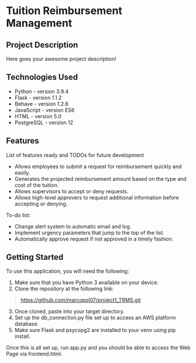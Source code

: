 # Tuition Reimbursement Management

## Project Description

Here goes your awesome project description!

## Technologies Used

* Python - version 3.9.4
* Flask - version 1.1.2
* Behave - version 1.2.6
* JavaScript - version ES6
* HTML - version 5.0
* PostgreSQL - version 12

## Features

List of features ready and TODOs for future development
* Allows employees to submit a request for reimbursement quickly and easily.
* Generates the projected reimbursement amount based on the type and cost of the tuition.
* Allows supervisors to accept or deny requests.
* Allows high-level approvers to request additional information before accepting or denying.

To-do list:
* Change alert system to automatic email and log.
* Implement urgency parameters that jump to the top of the list.
* Automatically approve request if not approved in a timely fashion.

## Getting Started
   
To use this application, you will need the following:
1. Make sure that you have Python 3 available on your device.
2. Clone the repository at the following link:
> https://github.com/marcopol07/project1_TRMS.git
3. Once cloned, paste into your target directory.
4. Set up the db_connection.py file set up to access an AWS platform database.
5. Make sure Flask and psycopg2 are installed to your venv using pip install.

Once this is all set up, run app.py and you should be able to access the Web Page via frontend.html.
